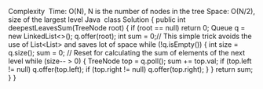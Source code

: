 Complexity
​
Time: O(N), N is the number of nodes in the tree
Space: O(N/2), size of the largest level
Java
​
class Solution {
public int deepestLeavesSum(TreeNode root) {
if (root == null) return 0;
Queue<TreeNode> q = new LinkedList<>();
q.offer(root);
int sum = 0;// This simple trick avoids the use of List<List<Integer>> and saves lot of space
while (!q.isEmpty()) {
int size = q.size();
sum = 0; // Reset for calculating the sum of elements of the next level
while (size-- > 0) {
TreeNode top = q.poll();
sum += top.val;
if (top.left != null) q.offer(top.left);
if (top.right != null) q.offer(top.right);
}
}
return sum;
}
}